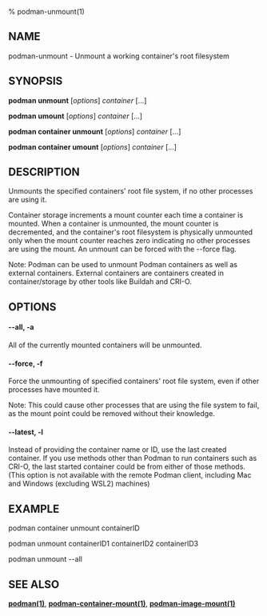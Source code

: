 % podman-unmount(1)

## NAME
podman\-unmount - Unmount a working container's root filesystem

## SYNOPSIS
**podman unmount** [*options*] *container* [...]

**podman umount** [*options*] *container* [...]

**podman container unmount** [*options*] *container* [...]

**podman container umount** [*options*] *container* [...]

## DESCRIPTION
Unmounts the specified containers' root file system, if no other processes
are using it.

Container storage increments a mount counter each time a container is mounted.
When a container is unmounted, the mount counter is decremented, and the
container's root filesystem is physically unmounted only when the mount
counter reaches zero indicating no other processes are using the mount.
An unmount can be forced with the --force flag.

Note: Podman can be used to unmount Podman containers as well as external containers.
External containers are containers created in container/storage by other tools like
Buildah and CRI-O.

## OPTIONS
#### **--all**, **-a**

All of the currently mounted containers will be unmounted.

#### **--force**, **-f**

Force the unmounting of specified containers' root file system, even if other
processes have mounted it.

Note: This could cause other processes that are using the file system to fail,
as the mount point could be removed without their knowledge.

#### **--latest**, **-l**

Instead of providing the container name or ID, use the last created container.
If you use methods other than Podman to run containers such as CRI-O, the last
started container could be from either of those methods. (This option is not available with the remote Podman client, including Mac and Windows (excluding WSL2) machines)

## EXAMPLE

podman container unmount containerID

podman unmount containerID1 containerID2 containerID3

podman unmount --all

## SEE ALSO
**[podman(1)](podman.1.md)**, **[podman-container-mount(1)](podman-container-mount.1.md)**, **[podman-image-mount(1)](podman-image-mount.1.md)**
